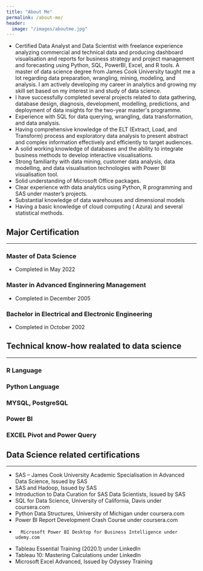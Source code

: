 ```yaml
---
title: "About Me"
permalink: /about-me/
header:
  image: "/images/aboutme.jpg"
---
```


* Certified Data Analyst and Data Scientist with freelance experience analyzing commercial and technical data and producing dashboard visualisation and reports for business strategy and project management and forecasting using Python, SQL, PowerBI, Excel, and R tools. 
A master of data science degree from James Cook University taught me a lot regarding data preparation, wrangling, mining, modeling, and analysis.
I am actively developing my career in analytics and growing my skill set based on my interest in and study of data science.
* I have successfully completed several projects related to data gathering, database design, diagnosis, development, modelling, predictions, and deployment of data insights for the two-year master's programme.
*	Experience with SQL for data querying, wrangling, data transformation, and data analysis.
*	Having comprehensive knowledge of the ELT (Extract, Load, and Transform) process and exploratory data analysis to present abstract and complex information effectively and efficiently to target audiences.
*	A solid working knowledge of databases and the ability to integrate business methods to develop interactive visualisations.
*	Strong familiarity with data mining, customer data analysis, data modelling, and data visualisation technologies with  Power BI visualisation tool.
*	Solid understanding of Microsoft Office  packages.
*	Clear experience with data analytics using Python, R programming and SAS under master’s projects.
*	Substantial knowledge of data warehouses and dimensional models
*	Having a basic knowledge of cloud computing ( Azura) and several statistical methods.


## Major Certification
----------------------
### Master of Data Science
* Completed in May 2022

### Master in Advanced Enginnering Management
* Completed in December 2005

### Bachelor in Electrical and Electronic Engineering
* Completed in October 2002

## Technical know-how realated to data science
-----------------------------------------------
### R Language 
### Python Language 
### MYSQL, PostgreSQL
### Power BI
### EXCEL Pivot and Power Query

## Data Science related certifications
---------------------------------------
* SAS – James Cook University Academic Specialisation in Advanced Data Science, Issued by SAS
*	SAS and Hadoop, Issued by SAS
*	Introduction to Data Curation for SAS Data Scientists, Issued by SAS
*	SQL for Data Science, University of California, Davis under coursera.com
*	Python Data Structures, University of Michigan under coursera.com
*	Power BI Report Development Crash Course under coursera.com
*		Microsoft Power BI Desktop for Business Intelligence under udemy.com
*	Tableau Essential Training (2020.1) under LinkedIn
*	Tableau 10: Mastering Calculations under LinkedIn
*	Microsoft Excel Advanced, Issued by  Odyssey Training








  
